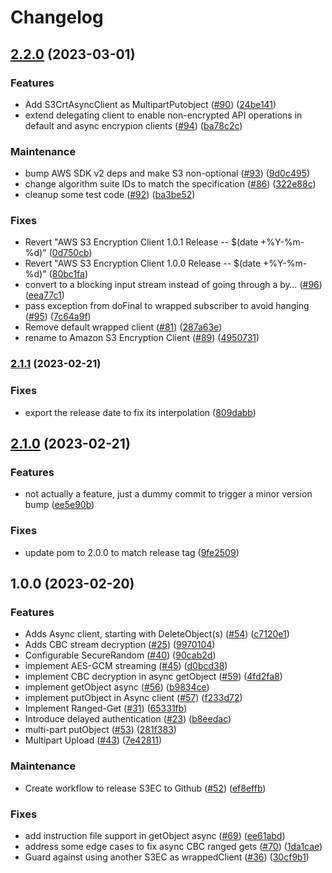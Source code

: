 # Changelog

## [2.2.0](https://github.com/aws/aws-s3-encryption-client-java/compare/v2.1.1...v2.2.0) (2023-03-01)


### Features

* Add S3CrtAsyncClient as MultipartPutobject ([#90](https://github.com/aws/aws-s3-encryption-client-java/issues/90)) ([24be141](https://github.com/aws/aws-s3-encryption-client-java/commit/24be14139937aa666ffa42a621cbe1bad72c7246))
* extend delegating client to enable non-encrypted API operations in default and async encrypion clients ([#94](https://github.com/aws/aws-s3-encryption-client-java/issues/94)) ([ba78c2c](https://github.com/aws/aws-s3-encryption-client-java/commit/ba78c2cd8d94be2f76614bc47bbf85a6e3f5c26e))


### Maintenance

* bump AWS SDK v2 deps and make S3 non-optional ([#93](https://github.com/aws/aws-s3-encryption-client-java/issues/93)) ([9d0c495](https://github.com/aws/aws-s3-encryption-client-java/commit/9d0c495c0cbb165b7d743b34eba191e26a95f07d))
* change algorithm suite IDs to match the specification ([#86](https://github.com/aws/aws-s3-encryption-client-java/issues/86)) ([322e88c](https://github.com/aws/aws-s3-encryption-client-java/commit/322e88c41270958f70594ad369239e782c6f56b6))
* cleanup some test code ([#92](https://github.com/aws/aws-s3-encryption-client-java/issues/92)) ([ba3be52](https://github.com/aws/aws-s3-encryption-client-java/commit/ba3be525a340930b20c7602de1aa71d57527ee7f))


### Fixes

* Revert "AWS S3 Encryption Client 1.0.1 Release -- $(date +%Y-%m-%d)" ([0d750cb](https://github.com/aws/aws-s3-encryption-client-java/commit/0d750cb47a811da0b61916814d121d8c36bfcbfb))
* Revert "AWS S3 Encryption Client 1.0.0 Release -- $(date +%Y-%m-%d)" ([80bc1fa](https://github.com/aws/aws-s3-encryption-client-java/commit/80bc1fabefb44503fae24ce27073f38884074d32))
* convert to a blocking input stream instead of going through a by… ([#96](https://github.com/aws/aws-s3-encryption-client-java/issues/96)) ([eea77c1](https://github.com/aws/aws-s3-encryption-client-java/commit/eea77c16c1a80b37e81a41f95250bca6c3ebf0c1))
* pass exception from doFinal to wrapped subscriber to avoid hanging ([#95](https://github.com/aws/aws-s3-encryption-client-java/issues/95)) ([7c64a9f](https://github.com/aws/aws-s3-encryption-client-java/commit/7c64a9fa27ae24abc7cf76ac63b610cc91998824))
* Remove default wrapped client ([#81](https://github.com/aws/aws-s3-encryption-client-java/issues/81)) ([287a63e](https://github.com/aws/aws-s3-encryption-client-java/commit/287a63e312b7c698d479d288aa0349a424763384))
* rename to Amazon S3 Encryption Client ([#89](https://github.com/aws/aws-s3-encryption-client-java/issues/89)) ([4950731](https://github.com/aws/aws-s3-encryption-client-java/commit/4950731a075f03cc51e8a7b29d6a444c80e51370))

### [2.1.1](https://github.com/aws/aws-s3-encryption-client-java/compare/v2.1.0...v2.1.1) (2023-02-21)


### Fixes

* export the release date to fix its interpolation ([809dabb](https://github.com/aws/aws-s3-encryption-client-java/commit/809dabbfd2ea714060bc51ab183b7cd61fb0b461))

## [2.1.0](https://github.com/aws/aws-s3-encryption-client-java/compare/v2.0.0...v2.1.0) (2023-02-21)


### Features

* not actually a feature, just a dummy commit to trigger a minor version bump ([ee5e90b](https://github.com/aws/aws-s3-encryption-client-java/commit/ee5e90beb12af80171b68bcbb39182c56b2847ea))


### Fixes

* update pom to 2.0.0 to match release tag ([9fe2509](https://github.com/aws/aws-s3-encryption-client-java/commit/9fe2509eb4c0aff2833b2ccd9bfaff655619cdb3))

## 1.0.0 (2023-02-20)


### Features

* Adds Async client, starting with DeleteObject(s) ([#54](https://github.com/aws/aws-s3-encryption-client-java/issues/54)) ([c7120e1](https://github.com/aws/aws-s3-encryption-client-java/commit/c7120e13931b842da5bdaf0de45f0ec2f4021792))
* Adds CBC stream decryption ([#25](https://github.com/aws/aws-s3-encryption-client-java/issues/25)) ([9970104](https://github.com/aws/aws-s3-encryption-client-java/commit/9970104cba3af9256d81157359ff22f1cb5b00eb))
* Configurable SecureRandom ([#40](https://github.com/aws/aws-s3-encryption-client-java/issues/40)) ([90cab2d](https://github.com/aws/aws-s3-encryption-client-java/commit/90cab2d9c9c6bf9dc9aa61d45e07372e2e386648))
* implement AES-GCM streaming ([#45](https://github.com/aws/aws-s3-encryption-client-java/issues/45)) ([d0bcd38](https://github.com/aws/aws-s3-encryption-client-java/commit/d0bcd38efb589d72f04f2aeae721de4a974718bd))
* implement CBC decryption in async getObject ([#59](https://github.com/aws/aws-s3-encryption-client-java/issues/59)) ([4fd2fa8](https://github.com/aws/aws-s3-encryption-client-java/commit/4fd2fa86d2e5a876293cbf5a15f8c6f01d456515))
* implement getObject async ([#56](https://github.com/aws/aws-s3-encryption-client-java/issues/56)) ([b9834ce](https://github.com/aws/aws-s3-encryption-client-java/commit/b9834ce85225d1392306bc05f4b734fd4fe8b544))
* implement putObject in Async client  ([#57](https://github.com/aws/aws-s3-encryption-client-java/issues/57)) ([f233d72](https://github.com/aws/aws-s3-encryption-client-java/commit/f233d720f324125e3087cbf407b23595fee0d651))
* Implement Ranged-Get ([#31](https://github.com/aws/aws-s3-encryption-client-java/issues/31)) ([65331fb](https://github.com/aws/aws-s3-encryption-client-java/commit/65331fbf96388b1f4149454a07621a828e33fe1d))
* Introduce delayed authentication ([#23](https://github.com/aws/aws-s3-encryption-client-java/issues/23)) ([b8eedac](https://github.com/aws/aws-s3-encryption-client-java/commit/b8eedacc3b7ffeac27aba5bc02fc79628e847e30))
* multi-part putObject ([#53](https://github.com/aws/aws-s3-encryption-client-java/issues/53)) ([281f383](https://github.com/aws/aws-s3-encryption-client-java/commit/281f383eda7f1352cac5fd4003474e295ba8aa32))
* Multipart Upload ([#43](https://github.com/aws/aws-s3-encryption-client-java/issues/43)) ([7e42811](https://github.com/aws/aws-s3-encryption-client-java/commit/7e428113b654a621bda0c5819647889627450028))


### Maintenance

* Create workflow to release S3EC to Github ([#52](https://github.com/aws/aws-s3-encryption-client-java/issues/52)) ([ef8effb](https://github.com/aws/aws-s3-encryption-client-java/commit/ef8effb4a1d5c2201fe5272f0f6191b0b3a71a8e))


### Fixes

* add instruction file support in getObject async ([#69](https://github.com/aws/aws-s3-encryption-client-java/issues/69)) ([ee61abd](https://github.com/aws/aws-s3-encryption-client-java/commit/ee61abddfa6422aa130ee4f681a604bd531b0f12))
* address some edge cases to fix async CBC ranged gets ([#70](https://github.com/aws/aws-s3-encryption-client-java/issues/70)) ([1da1cae](https://github.com/aws/aws-s3-encryption-client-java/commit/1da1caeee96e1abaae106942bbbae94169ccf19e))
* Guard against using another S3EC as wrappedClient ([#36](https://github.com/aws/aws-s3-encryption-client-java/issues/36)) ([30cf9b1](https://github.com/aws/aws-s3-encryption-client-java/commit/30cf9b15c43dd0b59e9cc1ff83729ec8c797c1d1))
